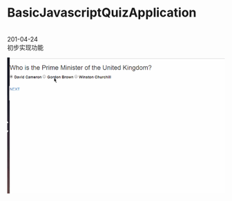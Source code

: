 # BasicJavascriptQuizApplication
<br />
201-04-24 <br />
初步实现功能<br />

![Alt text](https://github.com/1393925530/BasicJavascriptQuizApplication/raw/master/images/1.gif)
